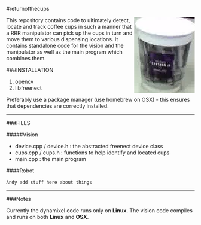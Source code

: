 #returnofthecups

<img align="right" src="cup.jpg">

This repository contains code to ultimately detect, locate and track coffee cups in such a manner that a 
RRR manipulator can pick up the cups in turn and move them to various dispensing locations. It contains 
standalone code for the vision and the manipulator as well as the main program which combines them.


###INSTALLATION


1. opencv
2. libfreenect

Preferably use a package manager (use homebrew on OSX) - this ensures that dependencies
are correctly installed.

---

###FILES

#####Vision

* device.cpp / device.h : the abstracted freenect device class
* cups.cpp / cups.h : functions to help identify and located cups
* main.cpp : the main program


####Robot

```
Andy add stuff here about things
```

---

###Notes

Currently the dynamixel code runs only on __Linux__. The vision code compiles and runs on both __Linux__ and __OSX__.
